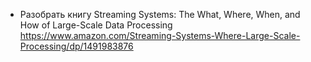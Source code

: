  * Разобрать книгу Streaming Systems: The What, Where, When, and How of Large-Scale Data Processing https://www.amazon.com/Streaming-Systems-Where-Large-Scale-Processing/dp/1491983876
